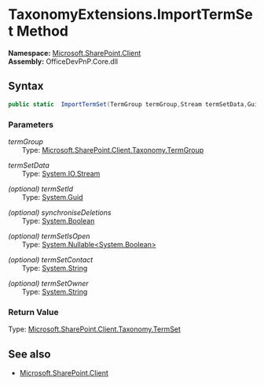 # TaxonomyExtensions.ImportTermSet Method  
**Namespace:** [Microsoft.SharePoint.Client](Microsoft.SharePoint.Client.md)  
**Assembly:** OfficeDevPnP.Core.dll  
## Syntax
```C#
public static  ImportTermSet(TermGroup termGroup,Stream termSetData,Guid termSetId,Boolean synchroniseDeletions,Nullable<Boolean> termSetIsOpen,String termSetContact,String termSetOwner)
```
### Parameters
*termGroup*  
&emsp;&emsp;Type: [Microsoft.SharePoint.Client.Taxonomy.TermGroup](Microsoft.SharePoint.Client.Taxonomy.TermGroup.md) 
&emsp;&emsp;  
  
*termSetData*  
&emsp;&emsp;Type: [System.IO.Stream](System.IO.Stream.md) 
&emsp;&emsp;  
  
*(optional) termSetId*  
&emsp;&emsp;Type: [System.Guid](System.Guid.md) 
&emsp;&emsp;  
  
*(optional) synchroniseDeletions*  
&emsp;&emsp;Type: [System.Boolean](System.Boolean.md) 
&emsp;&emsp;  
  
*(optional) termSetIsOpen*  
&emsp;&emsp;Type: [System.Nullable<System.Boolean>](System.Nullable<System.Boolean>.md) 
&emsp;&emsp;  
  
*(optional) termSetContact*  
&emsp;&emsp;Type: [System.String](System.String.md) 
&emsp;&emsp;  
  
*(optional) termSetOwner*  
&emsp;&emsp;Type: [System.String](System.String.md) 
&emsp;&emsp;  
  
### Return Value
Type: [Microsoft.SharePoint.Client.Taxonomy.TermSet](Microsoft.SharePoint.Client.Taxonomy.TermSet.md  
)
## See also
- [Microsoft.SharePoint.Client](Microsoft.SharePoint.Client.md)

